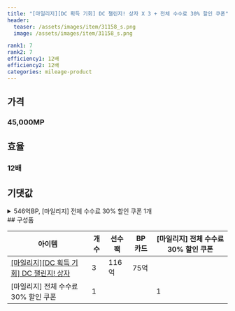 ```yaml
---
title: "[마일리지][DC 획득 기회] DC 챌린지! 상자 X 3 + 전체 수수료 30% 할인 쿠폰"
header:
  teaser: /assets/images/item/31158_s.png
  image: /assets/images/item/31158_s.png

rank1: 7
rank2: 7
efficiency1: 12배
efficiency2: 12배
categories: mileage-product
---
```



## 가격
### 45,000MP
## 효율
### 12배
## 기댓값
<details>
<summary>546억BP, [마일리지] 전체 수수료 30% 할인 쿠폰 1개</summary>
<div markdown="1">
- 선수팩 348억BP
  - 수수료 쿠폰 40% 적용 시 335억BP
  - 수수료 쿠폰 30% 적용 시 321억BP
  - 수수료 쿠폰 20% 적용 시 307억BP
- BP 카드 225억BP
- [마일리지] 전체 수수료 30% 할인 쿠폰 1개

</div>
</details>
## 구성품

|아이템|개수|선수팩|BP 카드|[마일리지] 전체 수수료 30% 할인 쿠폰|
|---|---|---|---|---|
|[[마일리지][DC 획득 기회] DC 챌린지! 상자](/box/8152)|3|116억|75억||
|[마일리지] 전체 수수료 30% 할인 쿠폰|1|||1|
